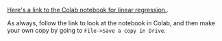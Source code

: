 [Here's a link to the Colab notebook for linear regression.](https://colab.research.google.com/drive/1-510mAEcMmwpT3N0L5teh4H-VC1jUbHY?usp=sharing).

As always, follow the link to look at the notebook in Colab, and then make your own copy by going to `File->Save a copy in Drive`.

